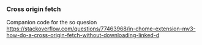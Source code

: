 ### Cross origin fetch
Companion code for the so quesion https://stackoverflow.com/questions/77463968/in-chome-extension-mv3-how-do-a-cross-origin-fetch-without-downloading-linked-d